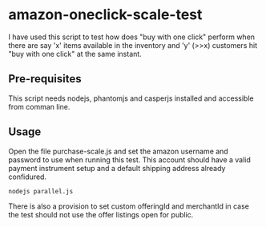 # amazon-oneclick-scale-test

I have used this script to test how does "buy with one click" perform when there are say 'x' items available in the inventory and 'y' (>>x) customers hit "buy with one click" at the same instant.

## Pre-requisites

This script needs nodejs, phantomjs and casperjs installed and accessible from comman line.

## Usage

Open the file purchase-scale.js and set the amazon username and password to use when running this test. This account should have a valid payment instrument setup and a default shipping address already confidured.

    nodejs parallel.js

There is also a provision to set custom offeringId and merchantId in case the test should not use the offer listings open for public.
